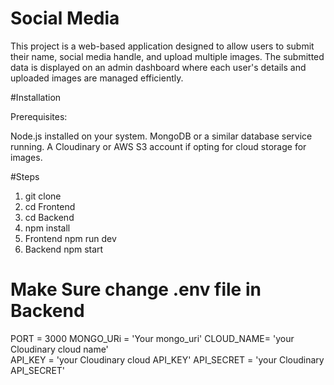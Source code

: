 
# Social Media

This project is a web-based application designed to allow users to submit their name, social media handle, and upload multiple images. The submitted data is displayed on an admin dashboard where each user's details and uploaded images are managed efficiently.

#Installation

Prerequisites:

Node.js installed on your system.
MongoDB or a similar database service running.
A Cloudinary or AWS S3 account if opting for cloud storage for images.

#Steps 

1) git clone 
2) cd Frontend
3) cd Backend  
4) npm install 
5) Frontend npm run dev 
6) Backend npm start 

# Make Sure change .env file in Backend
PORT = 3000
MONGO_URi = 'Your mongo_uri'
CLOUD_NAME= 'your Cloudinary cloud name'  
API_KEY = 'your Cloudinary cloud API_KEY' 
API_SECRET = 'your Cloudinary API_SECRET'

  




